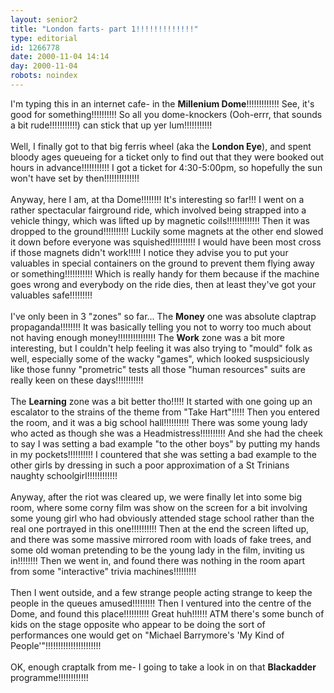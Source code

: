 ```yaml
---
layout: senior2
title: "London farts- part 1!!!!!!!!!!!!!"
type: editorial
id: 1266778
date: 2000-11-04 14:14
day: 2000-11-04
robots: noindex
---
```

I'm typing this in an internet cafe- in the <b>Millenium Dome</b>!!!!!!!!!!!!! See, it's good for something!!!!!!!!!! So all you dome-knockers (Ooh-errr, that sounds a bit rude!!!!!!!!!!!) can stick that up yer lum!!!!!!!!!!!<br/> <br/>Well, I finally got to that big ferris wheel (aka the <b>London Eye</b>), and spent bloody ages queueing for a ticket only to find out that they were booked out hours in advance!!!!!!!!!!! I got a ticket for 4:30-5:00pm, so hopefully the sun won't have set by then!!!!!!!!!!!!!!<br/> <br/>Anyway, here I am, at tha Dome!!!!!!!! It's interesting so far!!! I went on a rather spectacular fairground ride, which involved being strapped into a vehicle thingy, which was lifted up by magnetic coils!!!!!!!!!!!!! Then it was dropped to the ground!!!!!!!!!! Luckily some magnets at the other end slowed it down before everyone was squished!!!!!!!!!! I would have been most cross if those magnets didn't work!!!!! I notice they advise you to put your valuables in special containers on the ground to prevent them flying away or something!!!!!!!!!!! Which is really handy for them because if the machine goes wrong and everybody on the ride dies, then at least they've got your valuables safe!!!!!!!!!<br/> <br/>I've only been in 3 "zones" so far... The <b>Money</b> one was absolute claptrap propaganda!!!!!!!! It was basically telling you not to worry too much about not having enough money!!!!!!!!!!!!!!! The <b>Work</b> zone was a bit more interesting, but I couldn't help feeling it was also trying to "mould" folk as well, especially some of the wacky "games", which looked suspsiciously like those funny "prometric" tests all those "human resources" suits are really keen on these days!!!!!!!!!!! <br/> <br/>The <b>Learning</b> zone was a bit better tho!!!!! It started with one going up an escalator to the strains of the theme from "Take Hart"!!!!! Then you entered the room, and it was a big school hall!!!!!!!!!! There was some young lady who acted as though she was a Headmistress!!!!!!!!!! And she had the cheek to say I was setting a bad example "to the other boys" by putting my hands in my pockets!!!!!!!!!! I countered that she was setting a bad example to the other girls by dressing in such a poor approximation of a St Trinians naughty schoolgirl!!!!!!!!!!!! <br/> <br/>Anyway, after the riot was cleared up, we were finally let into some big room, where some corny film was show on the screen for a bit involving some young girl who had obviously attended stage school rather than the real one portrayed in this one!!!!!!!!!! Then at the end the screen lifted up, and there was some massive mirrored room with loads of fake trees, and some old woman pretending to be the young lady in the film, inviting us in!!!!!!!! Then we went in, and found there was nothing in the room apart from some "interactive" trivia machines!!!!!!!!! <br/> <br/>Then I went outside, and a few strange people acting strange to keep the people in the queues amused!!!!!!!!! Then I ventured into the centre of the Dome, and found this place!!!!!!!!!! Great huh!!!!!! ATM there's some bunch of kids on the stage opposite who appear to be doing the sort of performances one would get on "Michael Barrymore's 'My Kind of People'"!!!!!!!!!!!!!!!!!!!!!!<br/> <br/>OK, enough craptalk from me- I going to take a look in on that <b>Blackadder</b> programme!!!!!!!!!!!!
